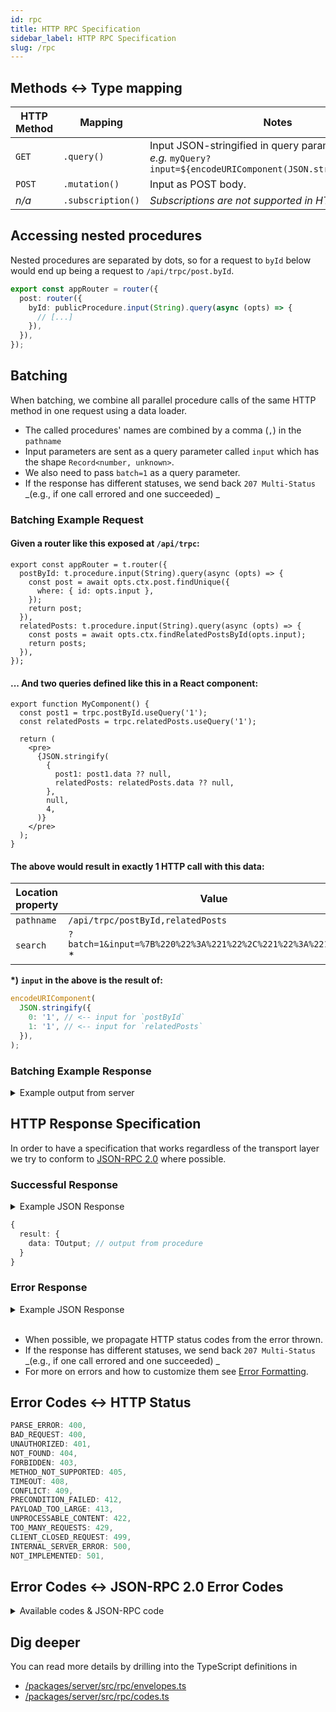 ```yaml
---
id: rpc
title: HTTP RPC Specification
sidebar_label: HTTP RPC Specification
slug: /rpc
---
```


## Methods \<-> Type mapping

| HTTP Method  | Mapping           | Notes                                                                                                          |
| ------------ | ----------------- | -------------------------------------------------------------------------------------------------------------- |
| `GET`        | `.query()`        | Input JSON-stringified in query param.<br/>_e.g._ `myQuery?input=${encodeURIComponent(JSON.stringify(input))}` |
| `POST`       | `.mutation()`     | Input as POST body.                                                                                            |
| <em>n/a</em> | `.subscription()` | <em>Subscriptions are not supported in HTTP transport</em>                                                     |

## Accessing nested procedures

Nested procedures are separated by dots, so for a request to `byId` below would end up being a request to `/api/trpc/post.byId`.

```ts
export const appRouter = router({
  post: router({
    byId: publicProcedure.input(String).query(async (opts) => {
      // [...]
    }),
  }),
});
```

## Batching

When batching, we combine all parallel procedure calls of the same HTTP method in one request using a data loader.

- The called procedures' names are combined by a comma (`,`) in the `pathname`
- Input parameters are sent as a query parameter called `input` which has the shape `Record<number, unknown>`.
- We also need to pass `batch=1` as a query parameter.
- If the response has different statuses, we send back `207 Multi-Status` _(e.g., if one call errored and one succeeded) _

### Batching Example Request

#### Given a router like this exposed at `/api/trpc`:

```tsx title='server/router.ts'
export const appRouter = t.router({
  postById: t.procedure.input(String).query(async (opts) => {
    const post = await opts.ctx.post.findUnique({
      where: { id: opts.input },
    });
    return post;
  }),
  relatedPosts: t.procedure.input(String).query(async (opts) => {
    const posts = await opts.ctx.findRelatedPostsById(opts.input);
    return posts;
  }),
});
```

#### ... And two queries defined like this in a React component:

```tsx title='MyComponent.tsx'
export function MyComponent() {
  const post1 = trpc.postById.useQuery('1');
  const relatedPosts = trpc.relatedPosts.useQuery('1');

  return (
    <pre>
      {JSON.stringify(
        {
          post1: post1.data ?? null,
          relatedPosts: relatedPosts.data ?? null,
        },
        null,
        4,
      )}
    </pre>
  );
}
```

#### The above would result in exactly 1 HTTP call with this data:

| Location property | Value                                                           |
| ----------------- | --------------------------------------------------------------- |
| `pathname`        | `/api/trpc/postById,relatedPosts`                               |
| `search`          | `?batch=1&input=%7B%220%22%3A%221%22%2C%221%22%3A%221%22%7D` \* |

**\*) `input` in the above is the result of:**

```ts
encodeURIComponent(
  JSON.stringify({
    0: '1', // <-- input for `postById`
    1: '1', // <-- input for `relatedPosts`
  }),
);
```

### Batching Example Response

<details>
  <summary>Example output from server</summary>

```json
[
  // result for `postById`
  {
    "result": {
      "data": {
        "id": "1",
        "title": "Hello tRPC",
        "body": "..."
        // ...
      }
    }
  },
  // result for `relatedPosts`
  {
    "result": {
      "data": [
        /* ... */
      ]
    }
  }
]
```

</details>

## HTTP Response Specification

In order to have a specification that works regardless of the transport layer we try to conform to [JSON-RPC 2.0](https://www.jsonrpc.org/specification) where possible.

### Successful Response

<details>
<summary>Example JSON Response</summary>

```json
{
  "result": {
    "data": {
      "id": "1",
      "title": "Hello tRPC",
      "body": "..."
    }
  }
}
```

</details>

```ts
{
  result: {
    data: TOutput; // output from procedure
  }
}
```

### Error Response

<details>
<summary>Example JSON Response</summary>

```json
[
  {
    "error": {
      "json": {
        "message": "Something went wrong",
        "code": -32600, // JSON-RPC 2.0 code
        "data": {
          // Extra, customizable, meta data
          "code": "INTERNAL_SERVER_ERROR",
          "httpStatus": 500,
          "stack": "...",
          "path": "post.add"
        }
      }
    }
  }
]
```

</details>
<br/>

- When possible, we propagate HTTP status codes from the error thrown.
- If the response has different statuses, we send back `207 Multi-Status` _(e.g., if one call errored and one succeeded) _
- For more on errors and how to customize them see [Error Formatting](../server/error-formatting.md).

## Error Codes \<-> HTTP Status

```ts
PARSE_ERROR: 400,
BAD_REQUEST: 400,
UNAUTHORIZED: 401,
NOT_FOUND: 404,
FORBIDDEN: 403,
METHOD_NOT_SUPPORTED: 405,
TIMEOUT: 408,
CONFLICT: 409,
PRECONDITION_FAILED: 412,
PAYLOAD_TOO_LARGE: 413,
UNPROCESSABLE_CONTENT: 422,
TOO_MANY_REQUESTS: 429,
CLIENT_CLOSED_REQUEST: 499,
INTERNAL_SERVER_ERROR: 500,
NOT_IMPLEMENTED: 501,
```

## Error Codes \<-> JSON-RPC 2.0 Error Codes

<details>
<summary>Available codes & JSON-RPC code</summary>

```ts
/**
 * JSON-RPC 2.0 Error codes
 *
 * `-32000` to `-32099` are reserved for implementation-defined server-errors.
 * For tRPC we're copying the last digits of HTTP 4XX errors.
 */
export const TRPC_ERROR_CODES_BY_KEY = {
  /**
   * Invalid JSON was received by the server.
   * An error occurred on the server while parsing the JSON text.
   */
  PARSE_ERROR: -32700,
  /**
   * The JSON sent is not a valid Request object.
   */
  BAD_REQUEST: -32600, // 400

  // Internal JSON-RPC error
  INTERNAL_SERVER_ERROR: -32603,
  NOT_IMPLEMENTED: -32603,

  // Implementation specific errors
  UNAUTHORIZED: -32001, // 401
  FORBIDDEN: -32003, // 403
  NOT_FOUND: -32004, // 404
  METHOD_NOT_SUPPORTED: -32005, // 405
  TIMEOUT: -32008, // 408
  CONFLICT: -32009, // 409
  PRECONDITION_FAILED: -32012, // 412
  PAYLOAD_TOO_LARGE: -32013, // 413
  UNPROCESSABLE_CONTENT: -32022, // 422
  TOO_MANY_REQUESTS: -32029, // 429
  CLIENT_CLOSED_REQUEST: -32099, // 499
} as const;
```

</details>

## Dig deeper

You can read more details by drilling into the TypeScript definitions in

- [/packages/server/src/rpc/envelopes.ts](https://github.com/trpc/trpc/tree/main/packages/server/src/rpc/envelopes.ts)
- [/packages/server/src/rpc/codes.ts](https://github.com/trpc/trpc/tree/main/packages/server/src/rpc/codes.ts)
